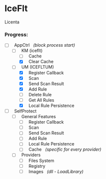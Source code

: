 # IceFlt
Licenta

### Progress:

- [ ] &nbsp; AppCtrl &nbsp; *(block process start)*
    - [ ] &nbsp; KM (iceflt)
        - [ ] &nbsp; Cache
        - [X] &nbsp; Clear Cache
    - [ ] &nbsp; UM (ICEFLTUM)
        - [X] &nbsp; Register Callback
        - [X] &nbsp; Scan
        - [X] &nbsp; Send Scan Result
        - [X] &nbsp; Add Rule
        - [ ] &nbsp; Delete Rule
        - [ ] &nbsp; Get All Rules
        - [X] &nbsp; Local Rule Persistence

- [ ] &nbsp; SelfProtect
    - [ ] &nbsp; General Features
        - [ ] &nbsp; Register Callback
        - [ ] &nbsp; Scan
        - [ ] &nbsp; Send Scan Result
        - [ ] &nbsp; Add Rule
        - [ ] &nbsp; Local Rule Persistence
        - [ ] &nbsp; Cache &nbsp; *(specific for every provider)*
    - [ ] &nbsp; Providers
        - [ ] &nbsp; Files System
        - [ ] &nbsp; Registry
        - [ ] &nbsp; Images &nbsp; *(dll - LoadLibrary)*
